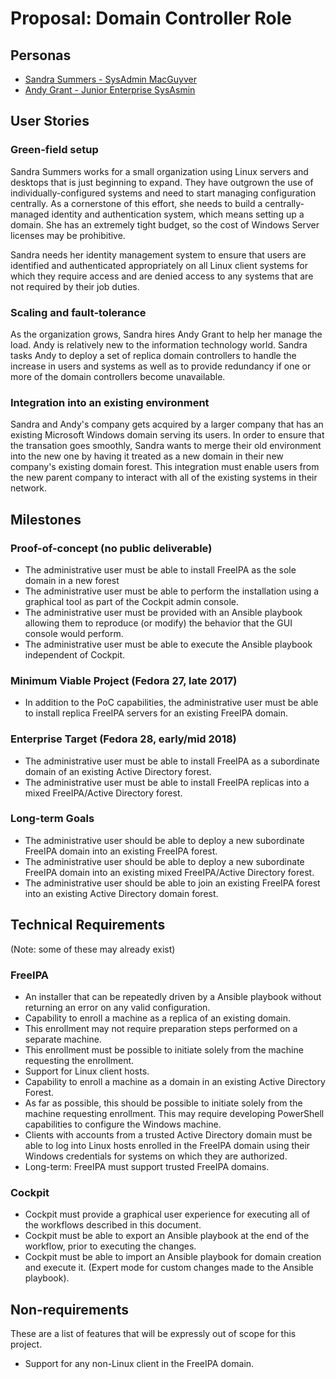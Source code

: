 # Proposal: Domain Controller Role
## Personas
 * [Sandra Summers - SysAdmin MacGuyver](https://fedoraproject.org/wiki/Server/Personas#Persona_.231:_SysAdmin_MacGuyver)
 * [Andy Grant - Junior Enterprise SysAsmin](https://fedoraproject.org/wiki/Server/Personas#Persona_.234:_Junior_Enterprise_SysAdmin)

## User Stories
### Green-field setup
Sandra Summers works for a small organization using Linux servers and desktops that is just beginning to expand. They have outgrown the use of individually-configured systems and need to start managing configuration centrally. As a cornerstone of this effort, she needs to build a centrally-managed identity and authentication system, which means setting up a domain. She has an extremely tight budget, so the cost of Windows Server licenses may be prohibitive.

Sandra needs her identity management system to ensure that users are identified and authenticated appropriately on all Linux client systems for which they require access and are denied access to any systems that are not required by their job duties.

### Scaling and fault-tolerance
As the organization grows, Sandra hires Andy Grant to help her manage the load. Andy is relatively new to the information technology world. Sandra tasks Andy to deploy a set of replica domain controllers to handle the increase in users and systems as well as to provide redundancy if one or more of the domain controllers become unavailable.

### Integration into an existing environment
Sandra and Andy's company gets acquired by a larger company that has an existing Microsoft Windows domain serving its users. In order to ensure that the transation goes smoothly, Sandra wants to merge their old environment into the new one by having it treated as a new domain in their new company's existing domain forest. This integration must enable users from the new parent company to interact with all of the existing systems in their network.

## Milestones
### Proof-of-concept (no public deliverable)
 * The administrative user must be able to install FreeIPA as the sole domain in a new forest
 * The administrative user must be able to perform the installation using a graphical tool as part of the Cockpit admin console.
 * The administrative user must be provided with an Ansible playbook allowing them to reproduce (or modify) the behavior that the GUI console would perform.
 * The administrative user must be able to execute the Ansible playbook independent of Cockpit.
 
### Minimum Viable Project (Fedora 27, late 2017)
 * In addition to the PoC capabilities, the administrative user must be able to install replica FreeIPA servers for an existing FreeIPA domain.

### Enterprise Target (Fedora 28, early/mid 2018)
 * The administrative user must be able to install FreeIPA as a subordinate domain of an existing Active Directory forest.
 * The administrative user must be able to install FreeIPA replicas into a mixed FreeIPA/Active Directory forest.

### Long-term Goals
 * The administrative user should be able to deploy a new subordinate FreeIPA domain into an existing FreeIPA forest.
 * The administrative user should be able to deploy a new subordinate FreeIPA domain into an existing mixed FreeIPA/Active Directory forest.
 * The administrative user should be able to join an existing FreeIPA forest into an existing Active Directory domain forest.

## Technical Requirements
(Note: some of these may already exist)
### FreeIPA
 * An installer that can be repeatedly driven by a Ansible playbook without returning an error on any valid configuration.
 * Capability to enroll a machine as a replica of an existing domain.
  * This enrollment may not require preparation steps performed on a separate machine.
  * This enrollment must be possible to initiate solely from the machine requesting the enrollment.
 * Support for Linux client hosts.
 * Capability to enroll a machine as a domain in an existing Active Directory Forest.
  * As far as possible, this should be possible to initiate solely from the machine requesting enrollment. This may require developing PowerShell capabilities to configure the Windows machine.
 * Clients with accounts from a trusted Active Directory domain must be able to log into Linux hosts enrolled in the FreeIPA domain using their Windows credentials for systems on which they are authorized.
 * Long-term: FreeIPA must support trusted FreeIPA domains.

### Cockpit
 * Cockpit must provide a graphical user experience for executing all of the workflows described in this document.
 * Cockpit must be able to export an Ansible playbook at the end of the workflow, prior to executing the changes.
 * Cockpit must be able to import an Ansible playbook for domain creation and execute it. (Expert mode for custom changes made to the Ansible playbook).

## Non-requirements
These are a list of features that will be expressly out of scope for this project.

 * Support for any non-Linux client in the FreeIPA domain.
 
